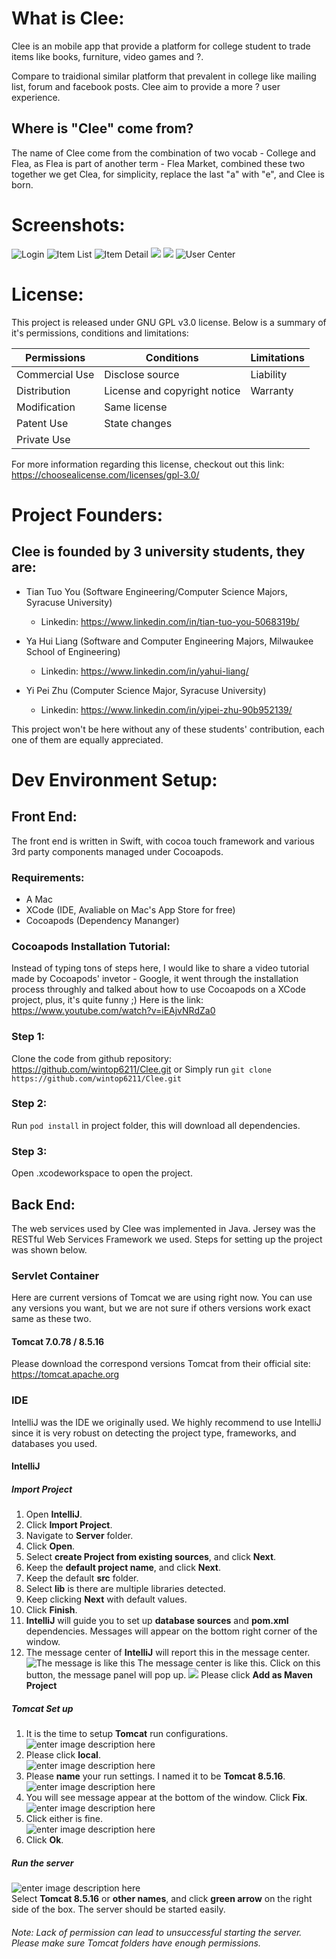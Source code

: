 


# What is Clee:
Clee is an mobile app that provide a platform for college student to trade items like books, furniture, video games and ?.

Compare to traidional similar platform that prevalent in college like mailing list, forum and facebook posts. Clee aim to provide a more ? user experience. 
## Where is "Clee" come from?
The name of Clee come from the combination of two vocab - College and Flea, as Flea is part of another term - Flea Market, combined these two together we get Clea, for simplicity, replace the last "a" with "e", and Clee is born.

# Screenshots:

![](https://lh3.googleusercontent.com/fVQ1mG0S32msgUhjGXWOZniIPpurpe0RzrO46fg8Xpa14piJw1mKRqisD2A0gsadJGnusnX3wQRW "Login")
![](https://lh3.googleusercontent.com/ac5I3JBR6KWPFEnz0QioNO3eC5iNKo1G1yhZs0hMz6azY08YyI1tYaP0st2uyHX9YsLdZ20qGnkN "Item List")
![](https://lh3.googleusercontent.com/sroJB-K4Hdo9W-1Fg6Qj0Lkg2DPnCYIdOLRfPcXlbresxNkex7rHQdNuJ6d793GZi-56CVSg9Hok "Item Detail")
![](https://lh3.googleusercontent.com/K8N8ZbAW-01epBd4xHqx14JkJ2UhdeVLYMd9aWPwBM_V-BaQXKKsZWEo0E1_X8G8-OayuHbZrwS1)
![](https://lh3.googleusercontent.com/1Pz9SuC6hUqXqmrnUWPj2lI62FLW7UikjyVllSHZy-LQM4UjfPbVqLd3Ts5FDOPsvwZ_lWTF7Ac_)
![](https://lh3.googleusercontent.com/zHCiwMRh4x2n1-UEefaEYs6_sEDxWrvQvfR-EBbeD3CYVLQeX8WpKMso99q7Wjr72cHhwkilzeqL "User Center")

# License:

This project is released under GNU GPL v3.0 license. Below is a summary of it's permissions, conditions and limitations:

| Permissions | Conditions | Limitations |
|--|--|--|
| Commercial Use | Disclose source | Liability |
| Distribution | License and copyright notice | Warranty |
| Modification | Same license |  |
| Patent Use | State changes |  |
| Private Use |  |  |

For more information regarding this license, checkout out this link: https://choosealicense.com/licenses/gpl-3.0/

# Project Founders:

## Clee is founded by 3 university students, they are:

* Tian Tuo You (Software Engineering/Computer Science Majors, Syracuse University)
	* Linkedin: https://www.linkedin.com/in/tian-tuo-you-5068319b/

* Ya Hui Liang (Software and Computer Engineering Majors, Milwaukee School of Engineering)
	* Linkedin: https://www.linkedin.com/in/yahui-liang/

* Yi Pei Zhu (Computer Science Major, Syracuse University)
	* Linkedin: https://www.linkedin.com/in/yipei-zhu-90b952139/

This project won't be here without any of these students' contribution, each one of them are equally appreciated.

  

# Dev Environment Setup:

## Front End:

The front end is written in Swift, with cocoa touch framework and various 3rd party components managed under Cocoapods.

### Requirements:

* A Mac
* XCode (IDE, Avaliable on Mac's App Store for free)
* Cocoapods (Dependency Mananger)

### Cocoapods Installation Tutorial:

Instead of typing tons of steps here, I would like to share a video tutorial made by Cocoapods' invetor - Google, it went through the installation process throughly and talked about how to use Cocoapods on a XCode project, plus, it's quite funny ;) Here is the link: https://www.youtube.com/watch?v=iEAjvNRdZa0

### Step 1:
Clone the code from github repository: https://github.com/wintop6211/Clee.git
or
Simply run `git clone https://github.com/wintop6211/Clee.git`

### Step 2:
Run `pod install` in project folder, this will download all dependencies.

### Step 3:
Open .xcodeworkspace to open the project.


## Back End:

The web services used by Clee was implemented in Java. Jersey was the RESTful Web Services Framework we used. Steps for setting up the project was shown below.

### Servlet Container

Here are current versions of Tomcat we are using right now. You can use any versions you want, but we are not sure if others versions work exact same as these two. 

#### Tomcat 7.0.78 / 8.5.16

Please download the correspond versions Tomcat from their official site: https://tomcat.apache.org

### IDE

IntelliJ was the IDE we originally used. We highly recommend to use IntelliJ since it is very robust on detecting the project type, frameworks, and databases you used.

#### IntelliJ

##### Import Project

1. Open **IntelliJ**.
2. Click **Import Project**.
3. Navigate to **Server** folder.
4. Click **Open**.
5. Select **create Project from existing sources**, and click **Next**.
6. Keep the **default project name**, and click **Next**.
7. Keep the default **src** folder.
8. Select **lib** is there are multiple libraries detected.
9. Keep clicking **Next** with default values.
10. Click **Finish**.
11. **IntelliJ** will guide you to set up **database sources** and **pom.xml** dependencies. Messages will appear on the bottom right corner of the window.
12. The message center of **IntelliJ** will report this in the message center. 
![The message is like this](https://lh3.googleusercontent.com/Y2UpRXqmVPwDzasKo8kyc0uXpR-j4o8EwcGBF_INR8PKTmG09uYUQ0NE09mUn2vyjc_buAoMy-L4)
The message center is like this. Click on this button, the message panel will pop up.
![](https://lh3.googleusercontent.com/4ie1pKdv50zfPnhqNFtmwZouP9tS6nnMAeE_sH-CPAMMQ4t_kMHZir1ZyA_SBgFQoNLvzu15EC2Y)
Please click **Add as Maven Project**

##### Tomcat Set up
1. It is the time to setup **Tomcat** run configurations. <br> ![enter image description here](https://lh3.googleusercontent.com/920NnqnySyiX_Fch5Ns3hcOHVV_urKqrC5qsSUrwFaHoXJm-EJ6o_thEBGiDyquPdMS3ABgp4VYQ)
2. Please click **local**. <br>![enter image description here](https://lh3.googleusercontent.com/7u4T00G4lgv7yBIRu9FVp-vjF2sAVqNBfcxjwFQf094cTVQHoIAwSsO1VKGuoLkF2VCPE-wTZRtR)
3. Please **name** your run settings. I named it to be **Tomcat 8.5.16**.<br>![enter image description here](https://lh3.googleusercontent.com/JMxwvZ6eR3iVa6Kdhfm08L1UoXZDR4Q0C43FNQgJsJrZbw0aCeQbrhEyA9o2Ix2ncH1xYbW83ppH)
4. You will see message appear at the bottom of the window. Click **Fix**.<br>![enter image description here](https://lh3.googleusercontent.com/AOY_RQv5VPpjtFPwWCBJg2CXMHEUs_u-E_xM7_bJxBbQuchAJkeHc6aIaCEneYYTZySekizq43pk)
5. Click either is fine. <br>![enter image description here](https://lh3.googleusercontent.com/5QERjyf0NUC-WkKSc7-qk9FNbZX79xpIFBvyZFOwrIvmQpWScYL5RGzTmCcwMePf22FeXA7LiseV)
6. Click **Ok**.

##### Run the server
![enter image description here](https://lh3.googleusercontent.com/hIhSyGhdSnE5bp6UvTQnBouKfPJvi8r-1ZZyBJrAh0GubMH64GvX3_qCk-w2iWS2Td0mkoWLbGvU)<br>Select **Tomcat 8.5.16** or **other names**, and click **green arrow** on the right side of the box. The server should be started easily.
###### Note: Lack of permission can lead to unsuccessful starting the server. Please make sure Tomcat folders have enough permissions.
